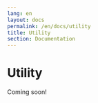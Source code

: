 ```yaml
---
lang: en
layout: docs
permalink: /en/docs/utility
title: Utility
section: Documentation
---
```


# Utility

Coming soon!
